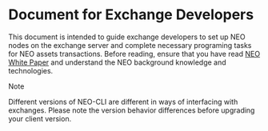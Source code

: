 # Document for Exchange Developers

This document is intended to guide exchange developers to set up NEO nodes on the exchange server and complete necessary programing tasks for NEO assets transactions. Before reading, ensure that you have read [NEO White Paper](../whitepaper.md) and understand the NEO background knowledge and technologies. 

> [!Note]
>
> Different versions of NEO-CLI are different in ways of interfacing with exchanges. Please note the version behavior differences before upgrading your client version.

